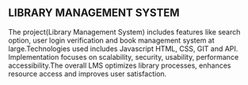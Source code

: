## LIBRARY MANAGEMENT SYSTEM
The project(Library Management System) includes features like search option, user login verification and book management system at large.Technologies used includes Javascript HTML, CSS, GIT and API. Implementation focuses on scalability, security, usability, performance accessibility.The overall LMS optimizes library processes, enhances resource access and improves user satisfaction.
